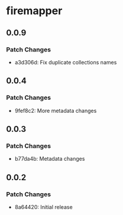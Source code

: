 # firemapper

## 0.0.9

### Patch Changes

- a3d306d: Fix duplicate collections names

## 0.0.4

### Patch Changes

- 9fef8c2: More metadata changes

## 0.0.3

### Patch Changes

- b77da4b: Metadata changes

## 0.0.2

### Patch Changes

- 8a64420: Initial release
